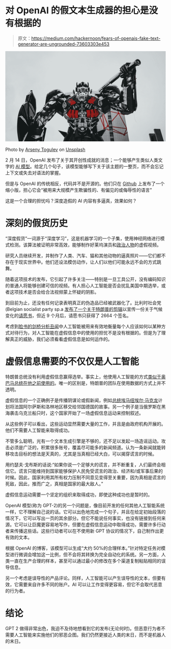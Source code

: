 # 对 OpenAI 的假文本生成器的担心是没有根据的

> 原文：<https://medium.com/hackernoon/fears-of-openais-fake-text-generator-are-ungrounded-73603303e453>

![](img/1d7866e6d08ac16bbb1dfc96321f1b21.png)

Photo by [Arseny Togulev](https://unsplash.com/@tetrakiss?utm_source=medium&utm_medium=referral) on [Unsplash](https://unsplash.com?utm_source=medium&utm_medium=referral)

2 月 14 日，OpenAI 发布了关于其开创性成就的消息；一个能够产生类似人类文字的 [AI 模型](https://blog.openai.com/better-language-models)。给定几个句子，该模型能够写下关于该主题的一整页，而不会忘记上下文或失去对语法的掌握。

但是与 OpenAI 的传统相反，代码并不是开源的。他们只在 [Github](https://github.com/openai/gpt-2) 上发布了一个缩小版，担心它会“被用来大规模产生欺骗性的、有偏见的或侮辱性的语言”

这是一个合理的担忧吗？深度造假的 AI 内容有多逼真，效果如何？

# 深刻的假货历史

“深度假货”一词源于“深度学习”，这是机器学习的一个子集，使用神经网络进行模式检测。该算法被证明非常高效，能够制作好莱坞演员和[政治人物](https://www.buzzfeednews.com/article/davidmack/obama-fake-news-jordan-peele-psa-video-buzzfeed#.el7Eqkeo7A)的虚假视频。

研究人员继续开发，并制作了人类、汽车、猫和其他动物的逼真照片——它们都不存在于现实世界中。他们还设法模仿动作，让人们以他们可能永远不会的方式跳舞。

随着这项技术的发布，它引起了许多关注——特别是一旦工具公开，没有编码知识的普通人将能够创建可信的视频。有人担心人工智能是否会扰乱美国中期选举，或者这项技术是否会给合法视频蒙上怀疑的阴影。

到目前为止，还没有任何记录表明真正的伪造品已经被武器化了。比利时社会党(Belgian socialist party sp.a [发布了一个关于特朗普的剪辑](https://twitter.com/sp_a/status/998089909369016325)以宣传一份关于气候变化的[请愿书](https://www.s-p-a.be/petities/19970/)，但近 9 个月后，请愿书只获得了 2664 个签名。

考虑到[脸书的剑桥分析丑闻](https://www.theguardian.com/technology/2018/apr/16/cambridge-analytica-scandal-highlights-need-for-ai-regulation)中人工智能被用来有效地衡量每个人应该如何以某种方式对待行为，对人工智能在虚假信息中的使用的担忧不是没有根据的。但是为了理解真正的威胁，我们必须看看虚假信息是如何运作的。

# 虚假信息需要的不仅仅是人工智能

特朗普总统没有利用虚假信息赢得选举。事实上，他使用人工智能的方式[类似于奥巴马总统在他之前使用的](https://www.wired.co.uk/article/facebook-cambridge-analytica-data-share-price-privacy)。唯一的区别是，特朗普的团队在使用数据的方式上并不透明。

虚假信息的一个正确例子是传播阴谋论或假新闻，例如[总统埃马纽埃尔·马克龙](https://www.ft.com/content/b3701b12-2544-11e9-b329-c7e6ceb5ffdf)计划将法国阿尔萨斯和洛林地区移交给邻国德国的故事。另一个例子是当俄罗斯在黑海袭击乌克兰船只时，这个国家开始了一场虚假信息运动来控制叙述。

从这些例子可以看出，这些运动显然需要大量的工作，并且是由政府机构开展的。他们不需要人工智能来取得成功。

不管多么聪明，光有一个文本生成引擎是不够的，还不足以发起一场造谣运动。攻击必须是广泛的，积累很多账号，覆盖尽可能多的新闻频道。认为一条新闻就能转移攻击目标的想法是天真的，尤其是当真相已经大白，可以揭穿谎言的时候。

用约瑟夫·戈布斯的话说:“如果你说一个足够大的谎言，并不断重复，人们最终会相信它。谎言只能维持到国家能够保护人民免受谎言的政治、经济和/或军事后果的时候。因此，国家利用其所有权力压制不同意见变得至关重要，因为真相是谎言的死敌，因此，推而广之，真相是国家的最大敌人。”

虚假信息运动需要一个坚定的组织来取得成功，即使这种成功也是暂时的。

OpenAI 模型(称为 GPT-2)的另一个问题是，像目前开发的任何其他人工智能系统一样，它不理解自己说的话。它可以出色地完成一个句子，并且在给定初始段落的情况下，它可以写出一页的其余部分。但它不能说任何事实，也没有链接到任何来源。它可以让巨魔更容易地写作，但要在虚假信息运动中取得成功，需要许多行动者来传播这些话。这些行动者可以在不使用新 GPT 协议的情况下，自己制作出更有效的文本。

根据 OpenAI 的博客，该模型可以生成“大约 50%的合理样本。”针对特定任务对模型进行微调会增加这一比例，但不会将其转换为完全自动化的系统。另一方面，人类一直在生产合理的样本，甚至可以通过最小的修改在多个渠道复制粘贴相同的误导信息。

另一个考虑是误导性的产品评论。同样，人工智能可以产生误导性的文本，但要有效，它需要来自许多不同的账户。AI 可以让工作变得更容易，但它不会取代恶意的行为者。

# 结论

GPT 2 做得非常出色，我迫不及待地想看到它的发布(无论何时)。但恶意行为者不需要人工智能来实施他们的邪恶企图。我们仍然更接近人类的末日，而不是机器人的末日。
